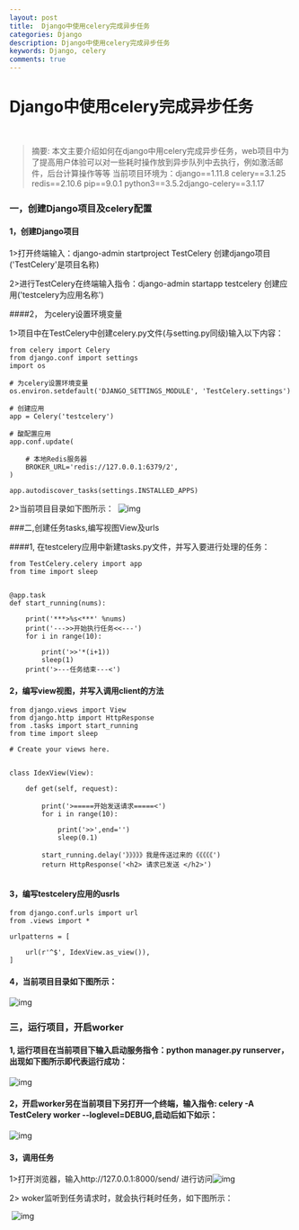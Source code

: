 ```yaml
---
layout: post
title:  Django中使用celery完成异步任务
categories: Django
description: Django中使用celery完成异步任务
keywords: Django, celery
comments: true
---
```



# Django中使用celery完成异步任务 
​                   
>摘要: 本文主要介绍如何在django中用celery完成异步任务，web项目中为了提高用户体验可以对一些耗时操作放到异步队列中去执行，例如激活邮件，后台计算操作等等 当前项目环境为：django==1.11.8   celery==3.1.25   redis==2.10.6  pip==9.0.1  python3==3.5.2django-celery==3.1.17                

### 一，创建Django项目及celery配置

#### 1，创建Django项目

1>打开终端输入：django-admin startproject TestCelery 创建django项目('TestCelery'是项目名称)

2>进行TestCelery在终端输入指令：django-admin startapp testcelery 创建应用('testcelery为应用名称')

####2， 为celery设置环境变量

1>项目中在TestCelery中创建celery.py文件(与setting.py同级)输入以下内容：          

```
from celery import Celery
from django.conf import settings
import os

# 为celery设置环境变量
os.environ.setdefault('DJANGO_SETTINGS_MODULE', 'TestCelery.settings')

# 创建应用
app = Celery('testcelery')

# 酸配置应用
app.conf.update(
    
    # 本地Redis服务器
    BROKER_URL='redis://127.0.0.1:6379/2',
)

app.autodiscover_tasks(settings.INSTALLED_APPS)
```

2>当前项目目录如下图所示：
​                                  ![img](https://static.oschina.net/uploads/space/2018/0122/175836_zWTN_2728740.png)

 

###二,创建任务tasks,编写视图View及urls

####1, 在testcelery应用中新建tasks.py文件，并写入要进行处理的任务：          

```
from TestCelery.celery import app
from time import sleep


@app.task
def start_running(nums):

    print('***>%s<***' %nums)
    print('--->>开始执行任务<<---')
    for i in range(10):

        print('>>'*(i+1))
        sleep(1)
    print('>---任务结束---<')
```

#### 2，编写view视图，并写入调用client的方法

```
from django.views import View
from django.http import HttpResponse
from .tasks import start_running
from time import sleep

# Create your views here.


class IdexView(View):

    def get(self, request):

        print('>=====开始发送请求=====<')
        for i in range(10):

            print('>>',end='')
            sleep(0.1)

        start_running.delay('》》》》》我是传送过来的《《《《《')
        return HttpResponse('<h2> 请求已发送 </h2>')


```

#### 3，编写testcelery应用的usrls

```
from django.conf.urls import url
from .views import *

urlpatterns = [

    url(r'^$', IdexView.as_view()),
]

```

#### 4，当前项目目录如下图所示：

![img](https://static.oschina.net/uploads/space/2018/0122/180557_BGnz_2728740.png)

### 三，运行项目，开启worker

#### 1, 运行项目在当前项目下输入启动服务指令：python manager.py runserver，出现如下图所示即代表运行成功：

![img](https://static.oschina.net/uploads/space/2018/0122/191744_eRlF_2728740.png)

#### 2，开启worker另在当前项目下另打开一个终端，输入指令: celery -A TestCelery worker --loglevel=DEBUG,启动后如下如示：

![img](https://static.oschina.net/uploads/space/2018/0122/192210_uG4I_2728740.png)

#### 3，调用任务

1>打开浏览器，输入http://127.0.0.1:8000/send/  进行访问![img](https://static.oschina.net/uploads/space/2018/0122/192503_0dWG_2728740.png)

2> woker监听到任务请求时，就会执行耗时任务，如下图所示：

​        ![img](https://static.oschina.net/uploads/space/2018/0122/192710_mRg1_2728740.png)